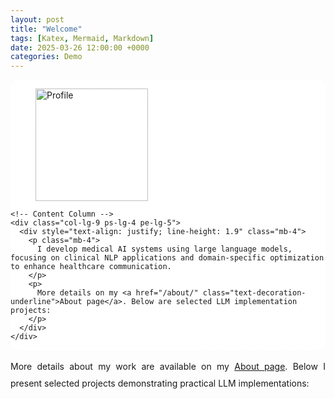 ```yaml
---
layout: post
title: "Welcome"
tags: [Katex, Mermaid, Markdown]
date: 2025-03-26 12:00:00 +0000
categories: Demo
---
```

<div class="container mt-4 position-relative" style="
  background: linear-gradient(rgba(255,255,255,0.95), rgba(255,255,255,0.95)),
              url('assets/img/your-background-image.jpg') center/cover;
  border-radius: 12px;
  overflow: hidden;
">
  <div class="row align-items-start g-0 py-5">
    <!-- Image Column -->
    <div class="col-lg-3 text-center px-4">
      <figure class="mb-4">
        <img src="{{ '/assets/img/amir.jpg' | relative_url }}"
             alt="Profile"
             class="img-fluid rounded-circle shadow"
             style="width: 180px; height: 180px; object-fit: cover;">
      </figure>
    </div>
    
    <!-- Content Column -->
    <div class="col-lg-9 ps-lg-4 pe-lg-5">
      <div style="text-align: justify; line-height: 1.9" class="mb-4">
        <p class="mb-4">
          I develop medical AI systems using large language models, focusing on clinical NLP applications and domain-specific optimization to enhance healthcare communication.
        </p>
        <p>
          More details on my <a href="/about/" class="text-decoration-underline">About page</a>. Below are selected LLM implementation projects:
        </p>
      </div>
    </div>
  </div>
</div>
  
  <p class="mb-4" style="text-align: justify; line-height: 1.9;">
    More details about my work are available on my <a href="/about/" class="text-decoration-none border-bottom border-secondary">About page</a>. Below I present selected projects demonstrating practical LLM implementations:
  </p>
</div>
 

